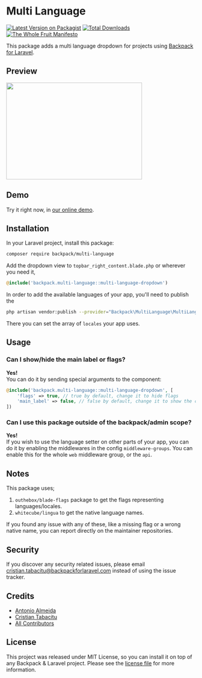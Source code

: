 # Multi Language

[![Latest Version on Packagist][ico-version]][link-packagist]
[![Total Downloads][ico-downloads]][link-downloads]
[![The Whole Fruit Manifesto](https://img.shields.io/badge/writing%20standard-the%20whole%20fruit-brightgreen)](https://github.com/the-whole-fruit/manifesto)


This package adds a multi language dropdown for projects using [Backpack for Laravel](https://backpackforlaravel.com/).

## Preview

<img src="https://github.com/Laravel-Backpack/activity-log/assets/1838187/abdb196f-1d41-4b14-9dc5-2ac7c64cc84d" width="361" height="257" />

## Demo

Try it right now, in [our online demo](https://demo.backpackforlaravel.com/admin/).

## Installation

In your Laravel project, install this package:

```bash
composer require backpack/multi-language
```

Add the dropdown view to `topbar_right_content.blade.php` or wherever you need it,

```php
@include('backpack.multi-language::multi-language-dropdown')
```

In order to add the available languages of your app, you'll need to publish the 

```bash
php artisan vendor:publish --provider="Backpack\MultiLanguage\MultiLanguageServiceProvider" --tag=config
```

There you can set the array of `locales` your app uses.

## Usage

### Can I show/hide the main label or flags?
**Yes!**  
You can do it by sending special arguments to the component:

```php
@include('backpack.multi-language::multi-language-dropdown', [
    'flags' => true, // true by default, change it to hide flags
    'main_label' => false, // false by default, change it to show the current locale label
])
```

### Can I use this package outside of the backpack/admin scope?
**Yes!**  
If you wish to use the language setter on other parts of your app, you can do it by enabling the middlewares in the config `middleware-groups`.
You can enable this for the whole `web` middleware group, or the `api`.


## Notes

This package uses;
1) `outhebox/blade-flags` package to get the flags representing languages/locales.
2) `whitecube/lingua` to get the native language names.

If you found any issue with any of these, like a missing flag or a wrong native name, you can report directly on the maintainer repositories.


## Security

If you discover any security related issues, please email cristian.tabacitu@backpackforlaravel.com instead of using the issue tracker.

## Credits

- [Antonio Almeida](https://github.com/promatik)
- [Cristian Tabacitu](https://github.com/tabacitu)
- [All Contributors][link-contributors]

## License

This project was released under MIT License, so you can install it on top of any Backpack & Laravel project. Please see the [license file](license.md) for more information.

[ico-version]: https://img.shields.io/packagist/v/backpack/multi-language.svg?style=flat-square
[ico-downloads]: https://img.shields.io/packagist/dt/backpack/multi-language.svg?style=flat-square

[link-packagist]: https://packagist.org/packages/backpack/multi-language
[link-downloads]: https://packagist.org/packages/backpack/multi-language
[link-author]: https://github.com/backpack
[link-contributors]: ../../contributors
